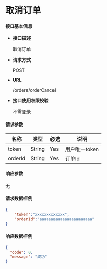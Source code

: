 # 取消订单

#### **接口基本信息**

* **接口描述**

  取消订单

* **请求方式**

  POST

* **URL**

  /orders/orderCancel

* **接口使用权限校验**

  不需登录

#### **请求参数**

| 名称 | 类型 | 必选 | 说明 |
| --- | --- | --- | --- |
| token | String | Yes | 用户唯一token |
| orderId | String | Yes | 订单Id |


#### **响应参数**

无



#### **请求数据样例**

```json
{
    "token":"xxxxxxxxxxxxx",
    "orderId":"aaaaaaaaaaaaaaaaaaaaaaa"
}
```

#### **响应数据样例**

```json
{
  "code": 0,
  "message": "成功"
}
```



